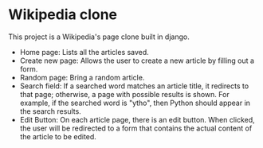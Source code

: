# Wikipedia clone
This project is a Wikipedia's page clone built in django.
- Home page: Lists all the articles saved.
- Create new page: Allows the user to create a new article by filling out a form.
- Random page: Bring a random article.
- Search field: If a searched word matches an article title, it redirects to that page; otherwise, a page with possible results is shown. For example, if the searched word is "ytho", then Python should appear in the search results.
- Edit Button: On each article page, there is an edit button. When clicked, the user will be redirected to a form that contains the actual content of the article to be edited.



